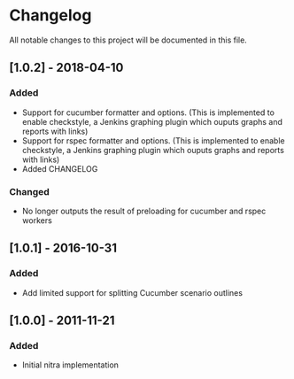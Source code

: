 # Changelog
All notable changes to this project will be documented in this file.

## [1.0.2] - 2018-04-10
### Added
- Support for cucumber formatter and options. (This is implemented to enable checkstyle, a Jenkins graphing plugin which ouputs graphs and reports with links)
- Support for rspec formatter and options. (This is implemented to enable checkstyle, a Jenkins graphing plugin which ouputs graphs and reports with links)
- Added CHANGELOG

### Changed
- No longer outputs the result of preloading for cucumber and rspec workers

## [1.0.1] - 2016-10-31
### Added
- Add limited support for splitting Cucumber scenario outlines

## [1.0.0] - 2011-11-21
### Added
- Initial nitra implementation
